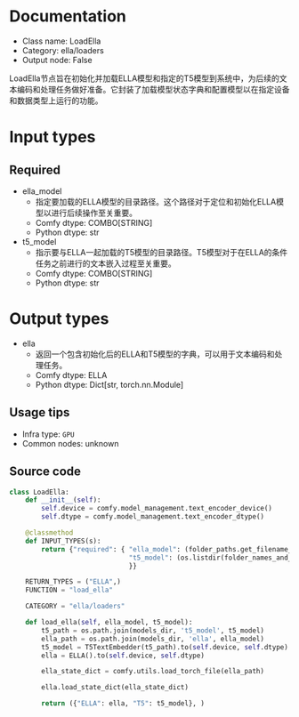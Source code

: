
# Documentation
- Class name: LoadElla
- Category: ella/loaders
- Output node: False

LoadElla节点旨在初始化并加载ELLA模型和指定的T5模型到系统中，为后续的文本编码和处理任务做好准备。它封装了加载模型状态字典和配置模型以在指定设备和数据类型上运行的功能。

# Input types
## Required
- ella_model
    - 指定要加载的ELLA模型的目录路径。这个路径对于定位和初始化ELLA模型以进行后续操作至关重要。
    - Comfy dtype: COMBO[STRING]
    - Python dtype: str
- t5_model
    - 指示要与ELLA一起加载的T5模型的目录路径。T5模型对于在ELLA的条件任务之前进行的文本嵌入过程至关重要。
    - Comfy dtype: COMBO[STRING]
    - Python dtype: str

# Output types
- ella
    - 返回一个包含初始化后的ELLA和T5模型的字典，可以用于文本编码和处理任务。
    - Comfy dtype: ELLA
    - Python dtype: Dict[str, torch.nn.Module]


## Usage tips
- Infra type: `GPU`
- Common nodes: unknown


## Source code
```python
class LoadElla:
    def __init__(self):
        self.device = comfy.model_management.text_encoder_device()
        self.dtype = comfy.model_management.text_encoder_dtype()

    @classmethod
    def INPUT_TYPES(s):
        return {"required": { "ella_model": (folder_paths.get_filename_list("ella"),),
                              "t5_model": (os.listdir(folder_names_and_paths["t5_model"][0][0]),),
                              }}

    RETURN_TYPES = ("ELLA",)
    FUNCTION = "load_ella"

    CATEGORY = "ella/loaders"

    def load_ella(self, ella_model, t5_model):
        t5_path = os.path.join(models_dir, 't5_model', t5_model)
        ella_path = os.path.join(models_dir, 'ella', ella_model)
        t5_model = T5TextEmbedder(t5_path).to(self.device, self.dtype)
        ella = ELLA().to(self.device, self.dtype)

        ella_state_dict = comfy.utils.load_torch_file(ella_path)

        ella.load_state_dict(ella_state_dict)

        return ({"ELLA": ella, "T5": t5_model}, )

```
